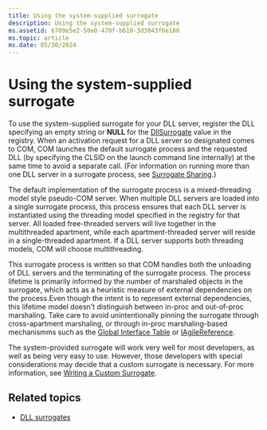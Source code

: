 ```yaml
---
title: Using the system-supplied surrogate
description: Using the system-supplied surrogate
ms.assetid: 6709e5e2-50e0-470f-b618-3d3043f6e180
ms.topic: article
ms.date: 05/30/2024
---
```


# Using the system-supplied surrogate

To use the system-supplied surrogate for your DLL server, register the DLL specifying an empty string or **NULL** for the [DllSurrogate](dllsurrogate.md) value in the registry. When an activation request for a DLL server so designated comes to COM, COM launches the default surrogate process and the requested DLL (by specifying the CLSID on the launch command line internally) at the same time to avoid a separate call. (For information on running more than one DLL server in a surrogate process, see [Surrogate Sharing](surrogate-sharing.md).)

The default implementation of the surrogate process is a mixed-threading model style pseudo-COM server. When multiple DLL servers are loaded into a single surrogate process, this process ensures that each DLL server is instantiated using the threading model specified in the registry for that server. All loaded free-threaded servers will live together in the multithreaded apartment, while each apartment-threaded server will reside in a single-threaded apartment. If a DLL server supports both threading models, COM will choose multithreading.

This surrogate process is written so that COM handles both the unloading of DLL servers and the terminating of the surrogate process. The process lifetime is primarily informed by the number of marshaled objects in the surrogate, which acts as a heuristic measure of external dependencies on the process.Even though the intent is to represent external dependencies, this lifetime model doesn't distinguish between in-proc and out-of-proc marshaling. Take care to avoid unintentionally pinning the surrogate through cross-apartment marshaling, or through in-proc marshaling-based mechanismms such as the [Global Interface Table](creating-the-global-interface-table.md) or [IAgileReference](/windows/win32/api/objidl/nn-objidl-iagilereference).

The system-provided surrogate will work very well for most developers, as well as being very easy to use. However, those developers with special considerations may decide that a custom surrogate is necessary. For more information, see [Writing a Custom Surrogate](writing-a-custom-surrogate.md).

## Related topics

* [DLL surrogates](dll-surrogates.md)
